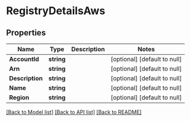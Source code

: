# RegistryDetailsAws

## Properties
Name | Type | Description | Notes
------------ | ------------- | ------------- | -------------
**AccountId** | **string** |  | [optional] [default to null]
**Arn** | **string** |  | [optional] [default to null]
**Description** | **string** |  | [optional] [default to null]
**Name** | **string** |  | [optional] [default to null]
**Region** | **string** |  | [optional] [default to null]

[[Back to Model list]](../README.md#documentation-for-models) [[Back to API list]](../README.md#documentation-for-api-endpoints) [[Back to README]](../README.md)

